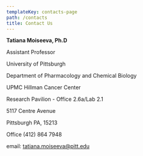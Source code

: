 ```yaml
---
templateKey: contacts-page
path: /contacts
title: Contact Us
---
```

**Tatiana Moiseeva, Ph.D**

Assistant Professor

University of Pittsburgh

Department of Pharmacology and Chemical Biology

UPMC Hillman Cancer Center

Research Pavilion - Office 2.6a/Lab 2.1

5117 Centre Avenue

Pittsburgh PA, 15213

Office (412) 864 7948

email: [tatiana.moiseeva@pitt.edu](email:tatiana.moiseeva@pitt.edu)